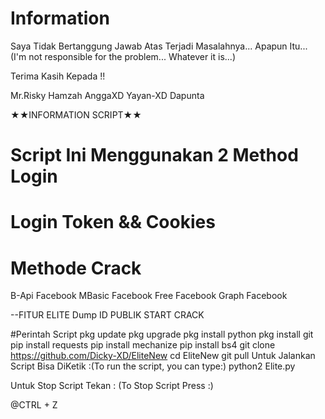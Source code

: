 # Information
Saya Tidak Bertanggung Jawab Atas Terjadi Masalahnya... Apapun Itu... (I'm not responsible for the problem... Whatever it is...)


Terima Kasih Kepada !!


Mr.Risky
Hamzah
AnggaXD
Yayan-XD
Dapunta


★★INFORMATION SCRIPT★★
# Script Ini Menggunakan 2 Method Login
# Login Token && Cookies


# Methode Crack
B-Api Facebook
MBasic Facebook
Free Facebook
Graph Facebook


--FITUR ELITE
Dump ID PUBLIK
START CRACK


#Perintah Script
pkg update
pkg upgrade
pkg install python
pkg install git
pip install requests
pip install mechanize
pip install bs4
git clone https://github.com/Dicky-XD/EliteNew
cd EliteNew
git pull
Untuk Jalankan Script Bisa DiKetik :(To run the script, you can type:)
python2 Elite.py


Untuk Stop Script Tekan : (To Stop Script Press :)


@CTRL + Z

